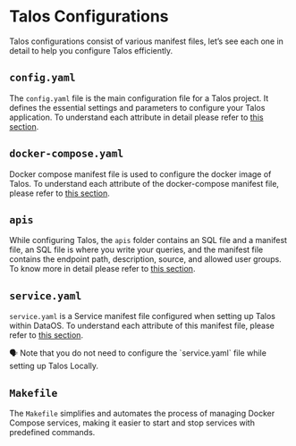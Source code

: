 # Talos Configurations

Talos configurations consist of various manifest files, let’s see each one in detail to help you configure Talos efficiently.

## `config.yaml`

The `config.yaml` file is the main configuration file for a Talos project. It defines the essential settings and parameters to configure your Talos application. To understand each attribute in detail please refer to [this section](/resources/stacks/talos/configurations/config/).

## `docker-compose.yaml`

Docker compose manifest file is used to configure the docker image of Talos. To understand each attribute of the docker-compose manifest file, please refer to [this section](/resources/stacks/talos/configurations/docker_compose/).

## `apis`

While configuring Talos, the `apis` folder contains an SQL file and a manifest file, an SQL file is where you write your queries, and the manifest file contains the endpoint path, description, source, and allowed user groups. To know more in detail please refer to [this section](/resources/stacks/talos/configurations/apis/).

## `service.yaml`

`service.yaml` is a Service manifest file configured when setting up Talos within DataOS. To understand each attribute of this manifest file, please refer to [this section](/resources/stacks/talos/configurations/service/).

<aside class="callout">
🗣 Note that you do not need to configure the `service.yaml` file while setting up Talos Locally.

</aside>

## `Makefile`

The `Makefile` simplifies and automates the process of managing Docker Compose services, making it easier to start and stop services with predefined commands.
